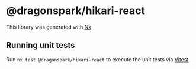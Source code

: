 # @dragonspark/hikari-react

This library was generated with [Nx](https://nx.dev).

## Running unit tests

Run `nx test @dragonspark/hikari-react` to execute the unit tests via [Vitest](https://vitest.dev/).
